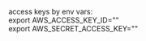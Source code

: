 access keys by env vars: <br />
export AWS_ACCESS_KEY_ID="" <br />
export AWS_SECRET_ACCESS_KEY="" <br />
